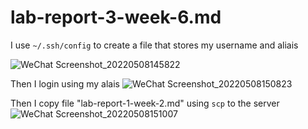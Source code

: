 # lab-report-3-week-6.md

I use `~/.ssh/config` to create a file that stores my username and aliais  

![WeChat Screenshot_20220508145822](https://user-images.githubusercontent.com/103155845/167317854-2fa14f42-357d-4062-b9ee-f7ce5fb0b1cc.png)  

Then I login using my alais
![WeChat Screenshot_20220508150823](https://user-images.githubusercontent.com/103155845/167317862-6c6fad15-871c-418e-9cfb-78595fcaa69d.png)  

Then I copy file "lab-report-1-week-2.md" using `scp` to the server
![WeChat Screenshot_20220508151007](https://user-images.githubusercontent.com/103155845/167317867-f255a9e7-efdd-43af-9b96-3a2bce6cbd75.png)  

